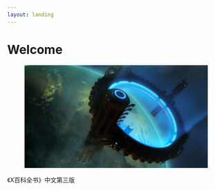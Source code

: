 ```yaml
---
layout: landing
---
```


# Welcome

<figure><img src=".gitbook/assets/Jumpgate Cover.jpg" alt=""><figcaption></figcaption></figure>

《X百科全书》中文第三版

